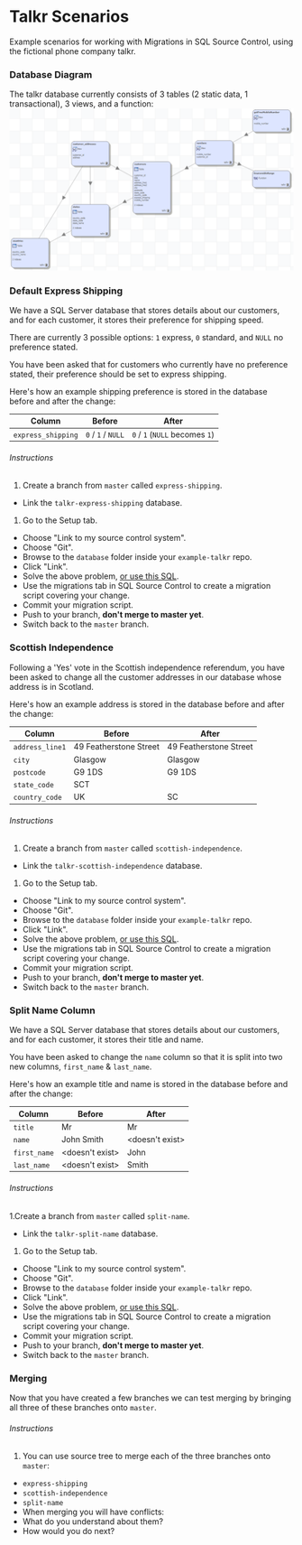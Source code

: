 # Talkr Scenarios
Example scenarios for working with Migrations in SQL Source Control, using the fictional phone company talkr.

### Database Diagram
The talkr database currently consists of 3 tables (2 static data, 1 transactional), 3 views, and a function:
![Talkr Database Diagram](/images/talkr_db_diagram.png)

### Default Express Shipping

We have a SQL Server database that stores details about our customers, and for each customer, it stores their preference for shipping speed.

There are currently 3 possible options: `1` express, `0` standard, and `NULL` no preference stated.

You have been asked that for customers who currently have no preference stated, their preference should be set to express shipping.

Here's how an example shipping preference is stored in the database before and after the change:

Column              | Before             | After
--------------------|--------------------|-------------------------------
`express_shipping`  | `0` / `1` / `NULL` | `0` / `1` (`NULL` becomes `1`)

###### Instructions
1. Create a branch from `master` called `express-shipping`.
- Link the `talkr-express-shipping` database.
 1. Go to the Setup tab.
 - Choose "Link to my source control system".
 - Choose "Git".
 - Browse to the `database` folder inside your `example-talkr` repo.
 - Click "Link".
- Solve the above problem, [or use this SQL](/examples/express-shipping.sql).
- Use the migrations tab in SQL Source Control to create a migration script covering your change.
- Commit your migration script.
- Push to your branch, **don't merge to master yet**.
- Switch back to the `master` branch.

### Scottish Independence

Following a 'Yes' vote in the Scottish independence referendum, you have been asked to change all the customer addresses in our database whose address is in Scotland.

Here's how an example address is stored in the database before and after the change:

Column              | Before                 | After
--------------------|------------------------|-----------------------
`address_line1`     | 49 Featherstone Street | 49 Featherstone Street
`city`              | Glasgow                | Glasgow
`postcode`          | G9 1DS                 | G9 1DS
`state_code`        | SCT                    |
`country_code`      | UK                     | SC

###### Instructions
1. Create a branch from `master` called `scottish-independence`.
- Link the `talkr-scottish-independence` database.
 1. Go to the Setup tab.
 - Choose "Link to my source control system".
 - Choose "Git".
 - Browse to the `database` folder inside your `example-talkr` repo.
 - Click "Link".
- Solve the above problem, [or use this SQL](/examples/scottish-independence.sql).
- Use the migrations tab in SQL Source Control to create a migration script covering your change.
- Commit your migration script.
- Push to your branch, **don't merge to master yet**.
- Switch back to the `master` branch.

### Split Name Column

We have a SQL Server database that stores details about our customers, and for each customer, it stores their title and name.

You have been asked to change the `name` column so that it is split into two new columns, `first_name` & `last_name`.

Here's how an example title and name is stored in the database before and after the change:

Column       | Before          | After
-------------|-----------------|-----------------
`title`      | Mr              | Mr
`name`       | John Smith      | <doesn't exist>
`first_name` | <doesn't exist> | John
`last_name`  | <doesn't exist> | Smith

###### Instructions
1.Create a branch from `master` called `split-name`.
- Link the `talkr-split-name` database.
 1. Go to the Setup tab.
 - Choose "Link to my source control system".
 - Choose "Git".
 - Browse to the `database` folder inside your `example-talkr` repo.
 - Click "Link".
- Solve the above problem, [or use this SQL](/examples/split-name.sql).
- Use the migrations tab in SQL Source Control to create a migration script covering your change.
- Commit your migration script.
- Push to your branch, **don't merge to master yet**.
- Switch back to the `master` branch.

### Merging
Now that you have created a few branches we can test merging by bringing all three of these branches onto `master`.
###### Instructions
1. You can use source tree to merge each of the three branches onto `master`:
 - `express-shipping`
 - `scottish-independence`
 - `split-name`
- When merging you will have conflicts:
 - What do you understand about them?
 - How would you do next?
